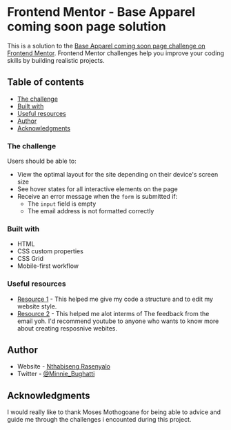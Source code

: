 # Frontend Mentor - Base Apparel coming soon page solution

This is a solution to the [Base Apparel coming soon page challenge on Frontend Mentor](https://www.frontendmentor.io/challenges/base-apparel-coming-soon-page-5d46b47f8db8a7063f9331a0). Frontend Mentor challenges help you improve your coding skills by building realistic projects. 

## Table of contents

  - [The challenge](#the-challenge)
  - [Built with](#built-with)
  - [Useful resources](#useful-resources)
- [Author](#author)
- [Acknowledgments](#acknowledgments)

### The challenge

Users should be able to:

- View the optimal layout for the site depending on their device's screen size
- See hover states for all interactive elements on the page
- Receive an error message when the `form` is submitted if:
  - The `input` field is empty
  - The email address is not formatted correctly


### Built with

- HTML
- CSS custom properties
- CSS Grid
- Mobile-first workflow



### Useful resources

- [Resource 1](https://www.w3schools.com/) - This helped me give my code a structure and to edit my website style.
- [Resource 2](https://www.youtube.com) - This helped me alot interms of The feedback from the email yoh. I'd recommend youtube to anyone who wants to know more about creating resposnive webites.


## Author

- Website - [Nthabiseng Rasenyalo](https://nthabir.github.io/Mimic-Project/)
- Twitter - [@Minnie_Bughatti](https://www.twitter.com/@Minnie_Bughatti)



## Acknowledgments

I would really like to thank Moses Mothogoane for being able to advice and guide me through the challenges i encounted during this project.

